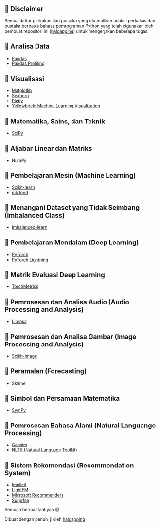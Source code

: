 ## 🍜 Disclaimer
Semua daftar perkakas dan pustaka yang ditampilkan adalah perkakas dan pustaka berbasis bahasa pemrograman Python yang telah digunakan oleh pembuat repositori ini ([haloapping](https://haloapping.github.io/)) untuk mengerjakan beberapa tugas.

## 🍟 Analisa Data
- [Pandas](https://pandas.pydata.org/)
- [Pandas Profiling](https://pandas-profiling.ydata.ai/docs/master/index.html)

## 🥘 Visualisasi
- [Matplotlib](https://matplotlib.org/)
- [Seaborn](https://seaborn.pydata.org/)
- [Plotly](https://plotly.com/python/)
- [Yellowbrick: Machine Learning Visualization](https://www.scikit-yb.org/en/latest/index.html)

## 🧀 Matematika, Sains, dan Teknik
- [SciPy](https://docs.scipy.org/doc/scipy/index.html)

## 🍗 Aljabar Linear dan Matriks
- [NumPy](https://numpy.org/)

## 🍰 Pembelajaran Mesin (Machine Learning)
- [Scikit-learn](https://scikit-learn.org/stable/index.html)
- [mlxtend](https://rasbt.github.io/mlxtend/)

## 🍩 Menangani Dataset yang Tidak Seimbang (Imbalanced Class)
- [Imbalanced-learn](https://imbalanced-learn.org/stable/)

## 🌮 Pembelajaran Mendalam (Deep Learning)
- [PyTorch](https://pytorch.org/)
- [PyTorch Lightning](https://pytorch-lightning.readthedocs.io/en/latest/)

## 🍔 Metrik Evaluasi Deep Learning
- [TorchMetrics](https://torchmetrics.readthedocs.io/en/latest/)

## 🧁 Pemrosesan dan Analisa Audio (Audio Processing and Analysis)
- [Librosa](https://librosa.org/)

## 🥞 Pemrosesan dan Analisa Gambar (Image Processing and Analysis)
- [Scikit-Image](https://scikit-image.org/)

## 🍤 Peramalan (Forecasting)
- [Sktime](https://www.sktime.org/en/stable/)

## 🍨 Simbol dan Persamaan Matematika
- [SymPy](https://www.sympy.org/en/index.html)

## 🍳 Pemrosesan Bahasa Alami (Natural Languange Processing)
- [Gensim](https://radimrehurek.com/gensim/index.html)
- [NLTK (Natural Language Toolkit)](https://www.nltk.org/)

## 🍞 Sistem Rekomendasi (Recommendation System)
- [Implicit](https://benfred.github.io/implicit/index.html)
- [LightFM](https://making.lyst.com/lightfm/docs/index.html)
- [Microsoft Recommenders](https://microsoft-recommenders.readthedocs.io/en/latest/)
- [Surpr!se](https://surprise.readthedocs.io/en/stable/index.html)

Semoga bermanfaat yah 😄

Dibuat dengan penuh 💚 oleh [haloapping](https://haloapping.github.io/)
